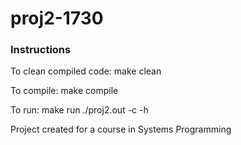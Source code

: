 # proj2-1730


### Instructions
To clean compiled code:
make clean

To compile:
make compile

To run:
make run
./proj2.out -c -h


Project created for a course in Systems Programming
